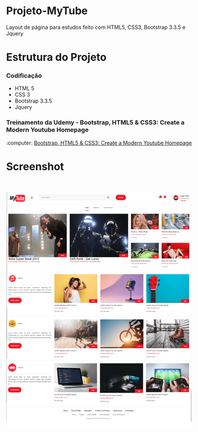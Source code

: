 # Projeto-MyTube
Layout de página para estudos feito com HTML5, CSS3, Bootstrap 3.3.5 e Jquery

# Estrutura do Projeto

<h3>Codificação</h3>
<ul>
  <li>HTML 5</li>
  <li>CSS 3</li>
  <li>Bootstrap 3.3.5</li>
  <li>Jquery</li>  
</ul>

<h3>Treinamento da Udemy - Bootstrap, HTML5 & CSS3: Create a Modern Youtube Homepage</h3>
:computer: <a href="https://www.udemy.com/psd-to-html5css3-build-a-youtube-homepage-from-scratch/">Bootstrap, HTML5 & CSS3: Create a Modern Youtube Homepage</a> 

# Screenshot 

<br><br>
![ScreenShot](https://github.com/jorgemtoledo/telasHtml/blob/master/myTube/img.png)

